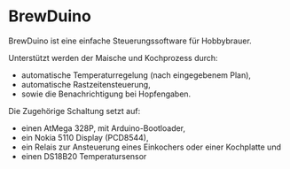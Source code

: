 # BrewDuino
BrewDuino ist eine einfache Steuerungssoftware für Hobbybrauer.

Unterstützt werden der Maische und Kochprozess durch:
* automatische Temperaturregelung (nach eingegebenem Plan),
* automatische Rastzeitensteuerung,
* sowie die Benachrichtigung bei Hopfengaben.

Die Zugehörige Schaltung setzt auf:
* einen AtMega 328P, mit Arduino-Bootloader,
* ein Nokia 5110 Display (PCD8544),
* ein Relais zur Ansteuerung eines Einkochers oder einer Kochplatte und
* einen DS18B20 Temperatursensor
